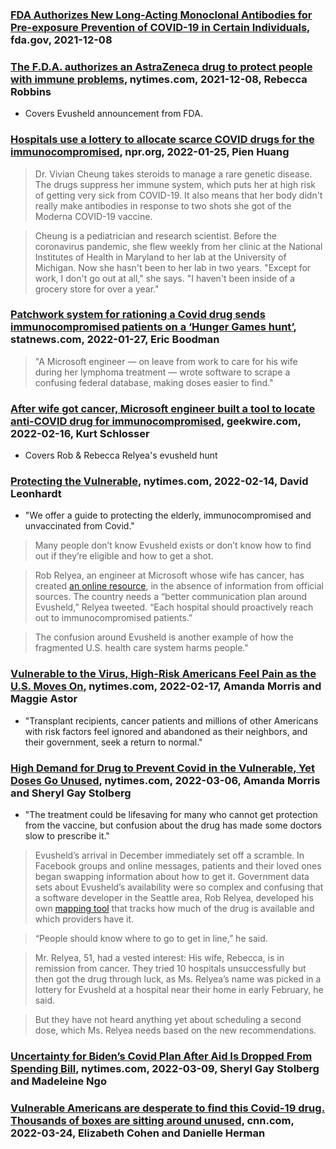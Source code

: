 ### [FDA Authorizes New Long-Acting Monoclonal Antibodies for Pre-exposure Prevention of COVID-19 in Certain Individuals](https://www.fda.gov/news-events/press-announcements/coronavirus-covid-19-update-fda-authorizes-new-long-acting-monoclonal-antibodies-pre-exposure), fda.gov, 2021-12-08

### [The F.D.A. authorizes an AstraZeneca drug to protect people with immune problems](https://www.nytimes.com/2021/12/08/business/fda-authorizes-astrazeneca-drug-immunocompromised.html), nytimes.com, 2021-12-08, Rebecca Robbins
- Covers Evusheld announcement from FDA.

### [Hospitals use a lottery to allocate scarce COVID drugs for the immunocompromised](https://www.npr.org/sections/health-shots/2022/01/25/1075432400/hospitals-use-a-lottery-to-allocate-scarce-covid-drugs-for-the-immunocompromised), npr.org, 2022-01-25, Pien Huang
> Dr. Vivian Cheung takes steroids to manage a rare genetic disease. The drugs suppress her immune system, which puts her at high risk of getting very sick from COVID-19. It also means that her body didn't really make antibodies in response to two shots she got of the Moderna COVID-19 vaccine.

> Cheung is a pediatrician and research scientist. Before the coronavirus pandemic, she flew weekly from her clinic at the National Institutes of Health in Maryland to her lab at the University of Michigan. Now she hasn't been to her lab in two years. "Except for work, I don't go out at all," she says. "I haven't been inside of a grocery store for over a year."


### [Patchwork system for rationing a Covid drug sends immunocompromised patients on a ‘Hunger Games hunt’](https://www.statnews.com/2022/01/27/patchwork-system-for-rationing-covid-drug-sends-patients-on-hunger-games-hunt/), statnews.com, 2022-01-27, Eric Boodman
> "A Microsoft engineer — on leave from work to care for his wife during her lymphoma treatment — wrote software to scrape a confusing federal database, making doses easier to find."

### [After wife got cancer, Microsoft engineer built a tool to locate anti-COVID drug for immunocompromised](https://www.geekwire.com/2022/after-wife-got-cancer-microsoft-engineer-built-a-tool-to-locate-anti-covid-drug-for-immunocompromised/), geekwire.com, 2022-02-16, Kurt Schlosser
- Covers Rob & Rebecca Relyea's evusheld hunt

### [Protecting the Vulnerable](https://www.nytimes.com/2022/02/14/briefing/covid-protection-immunocompromised-booster.html), nytimes.com, 2022-02-14, David Leonhardt
- "We offer a guide to protecting the elderly, immunocompromised and unvaccinated from Covid."
> Many people don’t know Evusheld exists or don’t know how to find out if they’re eligible and how to get a shot.

> Rob Relyea, an engineer at Microsoft whose wife has cancer, has created [an online resource](https://rrelyea.github.io/evusheld/), in the absence of information from official sources. The country needs a “better communication plan around Evusheld,” Relyea tweeted. “Each hospital should proactively reach out to immunocompromised patients.”

> The confusion around Evusheld is another example of how the fragmented U.S. health care system harms people."

### [Vulnerable to the Virus, High-Risk Americans Feel Pain as the U.S. Moves On](https://www.nytimes.com/2022/02/17/us/high-risk-covid-immunocompromised.html), nytimes.com, 2022-02-17, Amanda Morris and Maggie Astor
- "Transplant recipients, cancer patients and millions of other Americans with risk factors feel ignored and abandoned as their neighbors, and their government, seek a return to normal."

### [High Demand for Drug to Prevent Covid in the Vulnerable, Yet Doses Go Unused](https://www.nytimes.com/2022/03/06/us/politics/evusheld-covid-treatment.html), nytimes.com, 2022-03-06, Amanda Morris and Sheryl Gay Stolberg
- "The treatment could be lifesaving for many who cannot get protection from the vaccine, but confusion about the drug has made some doctors slow to prescribe it."
> Evusheld’s arrival in December immediately set off a scramble. In Facebook groups and online messages, patients and their loved ones began swapping information about how to get it. Government data sets about Evusheld’s availability were so complex and confusing that a software developer in the Seattle area, Rob Relyea, developed his own [mapping tool](https://rrelyea.github.io/evusheld/) that tracks how much of the drug is available and which providers have it.

> “People should know where to go to get in line,” he said.

> Mr. Relyea, 51, had a vested interest: His wife, Rebecca, is in remission from cancer. They tried 10 hospitals unsuccessfully but then got the drug through luck, as Ms. Relyea’s name was picked in a lottery for Evusheld at a hospital near their home in early February, he said.

> But they have not heard anything yet about scheduling a second dose, which Ms. Relyea needs based on the new recommendations.

### [Uncertainty for Biden’s Covid Plan After Aid Is Dropped From Spending Bill](https://www.nytimes.com/2022/03/09/us/politics/biden-pandemic-response-funding.html), nytimes.com, 2022-03-09, Sheryl Gay Stolberg and Madeleine Ngo

### [Vulnerable Americans are desperate to find this Covid-19 drug. Thousands of boxes are sitting around unused](https://www.cnn.com/2022/03/24/health/evusheld-unused), cnn.com, 2022-03-24, Elizabeth Cohen and Danielle Herman